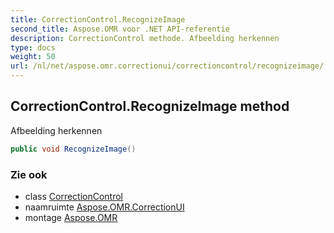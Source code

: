 ```yaml
---
title: CorrectionControl.RecognizeImage
second_title: Aspose.OMR voor .NET API-referentie
description: CorrectionControl methode. Afbeelding herkennen
type: docs
weight: 50
url: /nl/net/aspose.omr.correctionui/correctioncontrol/recognizeimage/
---
```

## CorrectionControl.RecognizeImage method

Afbeelding herkennen

```csharp
public void RecognizeImage()
```

### Zie ook

* class [CorrectionControl](../)
* naamruimte [Aspose.OMR.CorrectionUI](../../correctioncontrol/)
* montage [Aspose.OMR](../../../)


